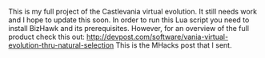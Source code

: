 This is my full project of the Castlevania virtual evolution. It still needs work and I hope to update this soon. In order to run this Lua script you need to install BizHawk and its prerequisites. However, for an overview of the full product check this out:
http://devpost.com/software/vania-virtual-evolution-thru-natural-selection
This is the MHacks post that I sent. 

